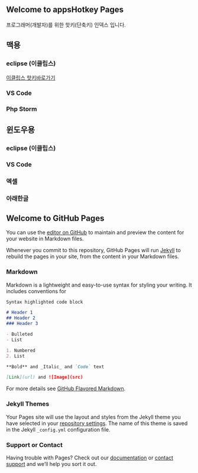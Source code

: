 ## Welcome to appsHotkey Pages

프로그래머(개발자)를 위한 핫키(단축키) 인덱스 입니다.

## 맥용

### eclipse (이클립스)
[이클립스 핫키바로가기](https://github.com/appskey/appskey.github.io/edit/master/index.md)


### VS Code
### Php Storm



## 윈도우용 

### eclipse (이클립스)
### VS Code
### 엑셀
### 아래한글

## Welcome to GitHub Pages

You can use the [editor on GitHub](https://github.com/appskey/appskey.github.io/edit/master/index.md) to maintain and preview the content for your website in Markdown files.

Whenever you commit to this repository, GitHub Pages will run [Jekyll](https://jekyllrb.com/) to rebuild the pages in your site, from the content in your Markdown files.

### Markdown

Markdown is a lightweight and easy-to-use syntax for styling your writing. It includes conventions for

```markdown
Syntax highlighted code block

# Header 1
## Header 2
### Header 3

- Bulleted
- List

1. Numbered
2. List

**Bold** and _Italic_ and `Code` text

[Link](url) and ![Image](src)
```

For more details see [GitHub Flavored Markdown](https://guides.github.com/features/mastering-markdown/).

### Jekyll Themes

Your Pages site will use the layout and styles from the Jekyll theme you have selected in your [repository settings](https://github.com/appskey/appskey.github.io/settings). The name of this theme is saved in the Jekyll `_config.yml` configuration file.

### Support or Contact

Having trouble with Pages? Check out our [documentation](https://docs.github.com/categories/github-pages-basics/) or [contact support](https://github.com/contact) and we’ll help you sort it out.
